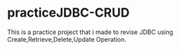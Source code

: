 # practiceJDBC-CRUD
This is a practice project that i made to revise JDBC using Create,Retrieve,Delete,Update Operation.
